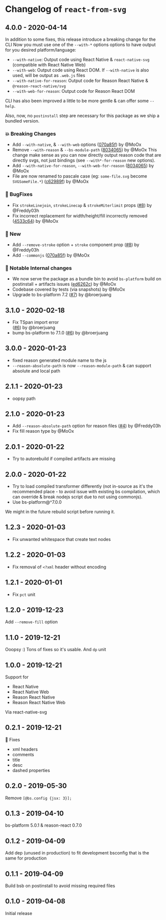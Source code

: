 # Changelog of `react-from-svg`

## 4.0.0 - 2020-04-14

In addition to some fixes, this release introduce a breaking change for the CLI
Now you must use one of the `--with-*` options options to have output for you
desired platform/language:

- `--with-native`: Output code using React Native & `react-native-svg`
  (compatible with React Native Web)
- `--with-web`: Output code using React DOM. If `--with-native` is also used,
  will be output as `.web.js` files
- `--with-native-for-reason`: Output code for Reason React Native &
  `@reason-react-native/svg`
- `--with-web-for-reason`: Output code for Reason React DOM

CLI has also been improved a little to be more gentle & can offer some `--help`.

Also, now, no `postinstall` step are necessary for this package as we ship a
bundled version.

### 💥 Breaking Changes

- Add `--with-native`, & `--with-web` options
  ([070a85f](https://github.com/MoOx/react-from-svg/commit/070a85f)) by @MoOx
- Remove `--with-reason` & `--bs-module-path`
  ([8034065](https://github.com/MoOx/react-from-svg/commit/8034065)) by @MoOx
  This change make sense as you can now directly output reason code that are
  directly svgs, not just bindings (see `--with*-for-reason` new options).
- Add `--with-native-for-reason`, `--with-web-for-reason`
  ([8034065](https://github.com/MoOx/react-from-svg/commit/8034065)) by @MoOx
- File are now renamed to pascale case (eg: `some-file.svg` become
  `SVGSomeFile.*`)
  ([c62989f](https://github.com/MoOx/react-from-svg/commit/c62989f)) by @MoOx

### 🐛 BugFixes

- Fix `strokeLinejoin`, `strokeLinecap` & `strokeMiterlimit` props
  ([#8](https://github.com/MoOx/react-from-svg/pull/8)) by @Freddy03h
- Fix incorrect replacement for width/height/fill incorrectly removed
  ([4533c64](https://github.com/MoOx/react-from-svg/commit/4533c64)) by @MoOx

### 🎉 New

- Add `--remove-stroke` option + `stroke` component prop
  ([#8](https://github.com/MoOx/react-from-svg/pull/8)) by @Freddy03h
- Add `--commonjs`
  ([070a85f](https://github.com/MoOx/react-from-svg/commit/070a85f)) by @MoOx

### 🚧 Notable Internal changes

- We now serve the package as a bundle bin to avoid `bs-platform` build on
  postinstall + artifacts issues
  ([ed6262c](https://github.com/MoOx/react-from-svg/commit/ed6262c)) by @MoOx
- Codebase covered by tests (via snapshots) by @MoOx
- Upgrade to bs-platform 7.2
  ([#7](https://github.com/MoOx/react-from-svg/pull/7)) by @broerjuang

## 3.1.0 - 2020-02-18

- Fix TSpan import error  
  ([#6](https://github.com/MoOx/react-from-svg/pull/6)) by @broerjuang
- bump bs-platform to 7.1.0
  ([#6](https://github.com/MoOx/react-from-svg/pull/6)) by @broerjuang

## 3.0.0 - 2020-01-23

- fixed reason generated module name to the js
- `--reason-absolute-path` is now `--reason-module-path` & can support absolute
  and local path

## 2.1.1 - 2020-01-23

- oopsy path

## 2.1.0 - 2020-01-23

- Add `--reason-absolute-path` option for reason files
  ([#4](https://github.com/MoOx/react-from-svg/pull/4)) by @Freddy03h
- Fix fill reason type by @MoOx

## 2.0.1 - 2020-01-22

- Try to autorebuild if compiled artifacts are missing

## 2.0.0 - 2020-01-22

- Try to load compiled transformer differently (not in-source as it's the
  recommended place - to avoid issue with existing bs compilation, which can
  override & break nodejs script due to not using commonjs).
- Use bs-platform@^7.0.0

We might in the future rebuild script before running it.

## 1.2.3 - 2020-01-03

- Fix unwanted whitespace that create text nodes

## 1.2.2 - 2020-01-03

- Fix removal of `<?xml` header without encoding

## 1.2.1 - 2020-01-01

- Fix `pct` unit

## 1.2.0 - 2019-12-23

Add `--remove-fill` option

## 1.1.0 - 2019-12-21

Ooopsy :) Tons of fixes so it's usable. And `dp` unit

## 1.0.0 - 2019-12-21

Support for

- React Native
- React Native Web
- Reason React Native
- Reason React Native Web

Via react-native-svg

## 0.2.1 - 2019-12-21

🥳 Fixes

- xml headers
- comments
- title
- desc
- dashed properties

## 0.2.0 - 2019-05-30

Remove `[@bs.config {jsx: 3}];`

## 0.1.3 - 2019-04-10

bs-platform 5.0.1 & reason-react 0.7.0

## 0.1.2 - 2019-04-09

Add dep (unused in production) to fit development bsconfig that is the same for
production

## 0.1.1 - 2019-04-09

Build bsb on postinstall to avoid missing required files

## 0.1.0 - 2019-04-08

Initial release
